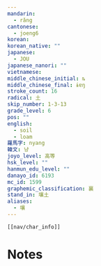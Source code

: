 ```yaml
---
mandarin:
  - rǎng
cantonese:
  - joeng6
korean:
korean_native: ""
japanese:
  - JOU
japanese_nanori: ""
vietnamese:
middle_chinese_initial: ȵ
middle_chinese_final: ɨɐŋ
stroke_count: 16
radical: 土
skip_number: 1-3-13
grade_level: 6
pos: ""
english:
  - soil
  - loam
羅馬字: nyang
韓文: 냥
joyo_level: 高等
hsk_level: ""
hanmun_edu_level: ""
danayo_id: 6193
mc_id: 1599
graphemic_classification: 襄
stand_in: 壤土
aliases:
  - 壤
---
```

```meta-bind-embed
[[nav/char_info]]
```

# Notes
